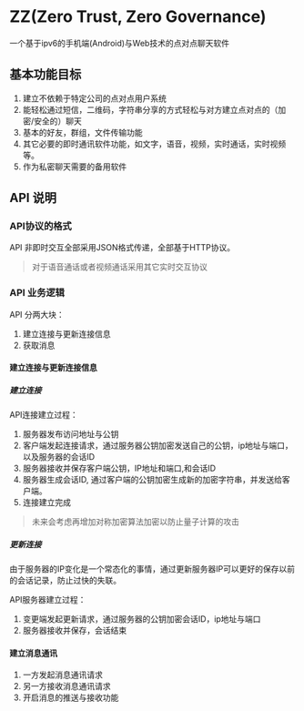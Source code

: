 # ZZ(Zero Trust, Zero Governance)

一个基于ipv6的手机端(Android)与Web技术的点对点聊天软件

## 基本功能目标

1. 建立不依赖于特定公司的点对点用户系统
2. 能轻松通过短信，二维码，字符串分享的方式轻松与对方建立点对点的（加密/安全的）聊天
3. 基本的好友，群组，文件传输功能
4. 其它必要的即时通讯软件功能，如文字，语音，视频，实时通话，实时视频等。
5. 作为私密聊天需要的备用软件

## API 说明

### API协议的格式

API 非即时交互全部采用JSON格式传递，全部基于HTTP协议。

>对于语音通话或者视频通话采用其它实时交互协议


### API 业务逻辑

API 分两大块：

1. 建立连接与更新连接信息
2. 获取消息

#### 建立连接与更新连接信息

##### 建立连接

API连接建立过程：
1. 服务器发布访问地址与公钥
2. 客户端发起连接请求，通过服务器公钥加密发送自己的公钥，ip地址与端口，以及服务器的会话ID
3. 服务器接收并保存客户端公钥，IP地址和端口,和会话ID
4. 服务器生成会话ID, 通过客户端的公钥加密生成新的加密字符串，并发送给客户端。
5. 连接建立完成

> 未来会考虑再增加对称加密算法加密以防止量子计算的攻击


##### 更新连接

由于服务器的IP变化是一个常态化的事情，通过更新服务器IP可以更好的保存以前的会话记录，防止过快的失联。

API服务器建立过程：
1. 变更端发起更新请求，通过服务器的公钥加密会话ID，ip地址与端口
3. 服务器接收并保存，会话结束

#### 建立消息通讯

1. 一方发起消息通讯请求
2. 另一方接收消息通讯请求
3. 开启消息的推送与接收功能



